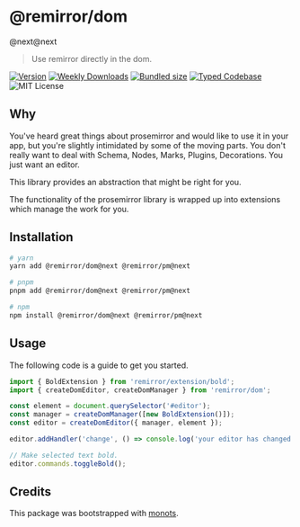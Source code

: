 # @remirror/dom

@next@next

> Use remirror directly in the dom.

[![Version][version]][npm] [![Weekly Downloads][downloads-badge]][npm]
[![Bundled size][size-badge]][size] [![Typed Codebase][typescript]](./src/index.ts)
![MIT License][license]

[version]: https://flat.badgen.net/npm/v/@remirror/dom
[npm]: https://npmjs.com/package/@remirror/dom
[license]: https://flat.badgen.net/badge/license/MIT/purple
[size]: https://bundlephobia.com/result?p=@remirror/dom
[size-badge]: https://flat.badgen.net/bundlephobia/minzip/@remirror/dom
[typescript]: https://flat.badgen.net/badge/icon/TypeScript?icon=typescript&label
[downloads-badge]: https://badgen.net/npm/dw/@remirror/dom/red?icon=npm

## Why

You've heard great things about prosemirror and would like to use it in your app, but you're
slightly intimidated by some of the moving parts. You don't really want to deal with Schema, Nodes,
Marks, Plugins, Decorations. You just want an editor.

This library provides an abstraction that might be right for you.

The functionality of the prosemirror library is wrapped up into extensions which manage the work for
you.

## Installation

```bash
# yarn
yarn add @remirror/dom@next @remirror/pm@next

# pnpm
pnpm add @remirror/dom@next @remirror/pm@next

# npm
npm install @remirror/dom@next @remirror/pm@next
```

## Usage

The following code is a guide to get you started.

```ts
import { BoldExtension } from 'remirror/extension/bold';
import { createDomEditor, createDomManager } from 'remirror/dom';

const element = document.querySelector('#editor');
const manager = createDomManager([new BoldExtension()]);
const editor = createDomEditor({ manager, element });

editor.addHandler('change', () => console.log('your editor has changed'));

// Make selected text bold.
editor.commands.toggleBold();
```

## Credits

This package was bootstrapped with [monots].

[monots]: https://github.com/monots/monots
